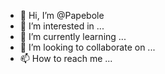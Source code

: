 - 👋 Hi, I’m @Papebole
- 👀 I’m interested in ...
- 🌱 I’m currently learning ...
- 💞️ I’m looking to collaborate on ...
- 📫 How to reach me ...

<!---
Papebole/Papebole is a ✨ special ✨ repository because its `README.md` (this file) appears on your GitHub profile.
You can click the Preview link to take a look at your changes.
--->
